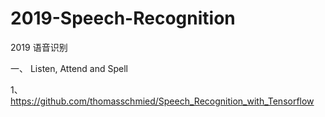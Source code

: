# 2019-Speech-Recognition
2019 语音识别


一、  Listen, Attend and Spell

1、 https://github.com/thomasschmied/Speech_Recognition_with_Tensorflow
    

 